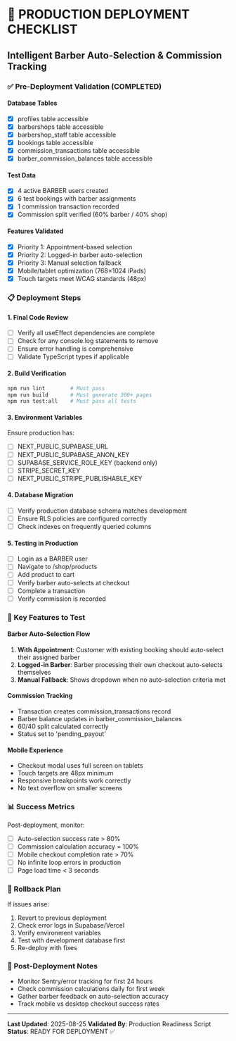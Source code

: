 # 🚀 PRODUCTION DEPLOYMENT CHECKLIST
## Intelligent Barber Auto-Selection & Commission Tracking

### ✅ Pre-Deployment Validation (COMPLETED)

#### Database Tables
- [x] profiles table accessible
- [x] barbershops table accessible  
- [x] barbershop_staff table accessible
- [x] bookings table accessible
- [x] commission_transactions table accessible
- [x] barber_commission_balances table accessible

#### Test Data
- [x] 4 active BARBER users created
- [x] 6 test bookings with barber assignments
- [x] 1 commission transaction recorded
- [x] Commission split verified (60% barber / 40% shop)

#### Features Validated
- [x] Priority 1: Appointment-based selection
- [x] Priority 2: Logged-in barber auto-selection
- [x] Priority 3: Manual selection fallback
- [x] Mobile/tablet optimization (768×1024 iPads)
- [x] Touch targets meet WCAG standards (48px)

### 📋 Deployment Steps

#### 1. Final Code Review
- [ ] Verify all useEffect dependencies are complete
- [ ] Check for any console.log statements to remove
- [ ] Ensure error handling is comprehensive
- [ ] Validate TypeScript types if applicable

#### 2. Build Verification
```bash
npm run lint        # Must pass
npm run build       # Must generate 300+ pages
npm run test:all    # Must pass all tests
```

#### 3. Environment Variables
Ensure production has:
- [ ] NEXT_PUBLIC_SUPABASE_URL
- [ ] NEXT_PUBLIC_SUPABASE_ANON_KEY
- [ ] SUPABASE_SERVICE_ROLE_KEY (backend only)
- [ ] STRIPE_SECRET_KEY
- [ ] NEXT_PUBLIC_STRIPE_PUBLISHABLE_KEY

#### 4. Database Migration
- [ ] Verify production database schema matches development
- [ ] Ensure RLS policies are configured correctly
- [ ] Check indexes on frequently queried columns

#### 5. Testing in Production
- [ ] Login as a BARBER user
- [ ] Navigate to /shop/products
- [ ] Add product to cart
- [ ] Verify barber auto-selects at checkout
- [ ] Complete a transaction
- [ ] Verify commission is recorded

### 🎯 Key Features to Test

#### Barber Auto-Selection Flow
1. **With Appointment**: Customer with existing booking should auto-select their assigned barber
2. **Logged-in Barber**: Barber processing their own checkout auto-selects themselves
3. **Manual Fallback**: Shows dropdown when no auto-selection criteria met

#### Commission Tracking
- Transaction creates commission_transactions record
- Barber balance updates in barber_commission_balances
- 60/40 split calculated correctly
- Status set to 'pending_payout'

#### Mobile Experience
- Checkout modal uses full screen on tablets
- Touch targets are 48px minimum
- Responsive breakpoints work correctly
- No text overflow on smaller screens

### 📊 Success Metrics

Post-deployment, monitor:
- [ ] Auto-selection success rate > 80%
- [ ] Commission calculation accuracy = 100%
- [ ] Mobile checkout completion rate > 70%
- [ ] No infinite loop errors in production
- [ ] Page load time < 3 seconds

### 🚨 Rollback Plan

If issues arise:
1. Revert to previous deployment
2. Check error logs in Supabase/Vercel
3. Verify environment variables
4. Test with development database first
5. Re-deploy with fixes

### 📝 Post-Deployment Notes

- Monitor Sentry/error tracking for first 24 hours
- Check commission calculations daily for first week
- Gather barber feedback on auto-selection accuracy
- Track mobile vs desktop checkout success rates

---

**Last Updated**: 2025-08-25
**Validated By**: Production Readiness Script
**Status**: READY FOR DEPLOYMENT ✅
